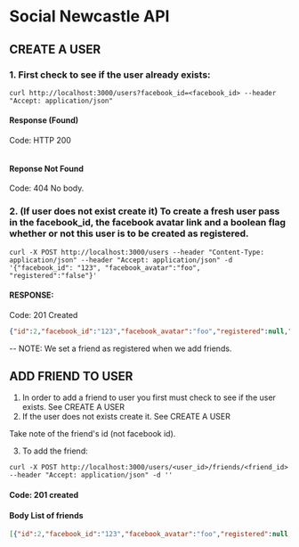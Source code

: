 # Social Newcastle API

## CREATE A USER

### 1. First check to see if the user already exists:

```
curl http://localhost:3000/users?facebook_id=<facebook_id> --header "Accept: application/json"
```

#### Response (Found)

Code: HTTP 200

```json{"id":1,"facebook_id":"123","facebook_avatar":"foo","registered":null,"created_at":"2015-06-13T07:54:26.588Z","updated_at":"2015-06-13T07:54:26.588Z"}
```

#### Reponse Not Found

Code: 404 
No body.


### 2. (If user does not exist create it) To create a fresh user pass in the facebook_id, the facebook avatar link and a boolean flag whether or not this user is to be created as registered.

```curl -X POST http://localhost:3000/users --header "Content-Type: application/json" --header "Accept: application/json" -d '{"facebook_id": "123", "facebook_avatar":"foo", "registered":"false"}'```

#### RESPONSE:

Code:
201 Created 

```json
{"id":2,"facebook_id":"123","facebook_avatar":"foo","registered":null,"created_at":"2015-06-13T07:55:57.039Z","updated_at":"2015-06-13T07:55:57.039Z"}
```

-- NOTE: We set a friend as registered when we add friends.

## ADD FRIEND TO USER

1. In order to add a friend to user you first must check to see if the user exists.  See CREATE A USER
2. If the user does not exists create it.  See CREATE A USER

Take note of the friend's id (not facebook id).

3. To add the friend:

```
curl -X POST http://localhost:3000/users/<user_id>/friends/<friend_id> --header "Accept: application/json" -d ''
```

#### Code: 201 created
#### Body List of friends

```json
[{"id":2,"facebook_id":"123","facebook_avatar":"foo","registered":null,"created_at":"2015-06-13T07:55:57.039Z","updated_at":"2015-06-13T07:55:57.039Z"},{"id":2,"facebook_id":"123","facebook_avatar":"foo","registered":null,"created_at":"2015-06-13T07:55:57.039Z","updated_at":"2015-06-13T07:55:57.039Z"}]```




